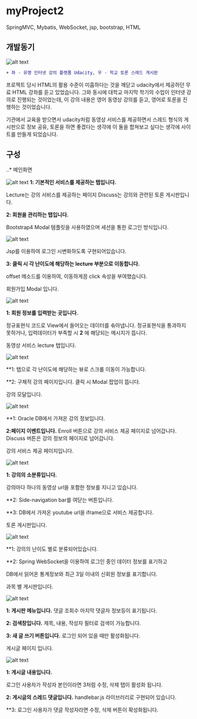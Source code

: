 # myProject2
SpringMVC, Mybatis, WebSocket, jsp, bootstrap, HTML

## 개발동기
![alt text](https://github.com/Saimoon13/myProject2/blob/master/web/resources/imgForPort/01.png?raw=true)
```diff
+ 좌 - 유명 인터넷 강의 플랫폼 Udacity, 우 - 학교 토론 스레드 게시판
```

프로젝트 당시 HTML의 활용 수준이 미흡하다는 것을 깨닫고 udacity에서 제공하던 무료 HTML 강좌를 듣고 있었습니다.
그와 동시에 대학교 마지막 학기의 수업이 인터넷 강의로 진행되는 것이었는데, 이 강의 내용은
영어 동영상 강의를 듣고, 영어로 토론을 진행하는 것이었습니다.

기관에서 교육을 받으면서 udacity처럼 동영상 서비스를 제공하면서
스레드 형식의 게시판으로 정보 공유, 토론을 하면 좋겠다는 생각에
이 둘을 합쳐보고 싶다는 생각에 사이트를 만들게 되었습니다.


## 구성
..* 메인화면

![alt text](https://github.com/Saimoon13/myProject2/blob/master/web/resources/imgForPort/02.png)
**1: 기본적인 서비스를 제공하는 탭입니다.**

Lecture는 강의 서비스를 제공하는 페이지
Discuss는 강의와 관련된 토론 게시판입니다.



**2: 회원을 관리하는 탭입니다.**

Bootstrap4 Modal 템플릿을 사용하였으며
세션을 통한 로그인 방식입니다.

![alt text](https://github.com/Saimoon13/myProject2/blob/master/web/resources/imgForPort/03.png)

Jsp를 이용하여 로그인 시변화하도록 구현되어있습니다.





**3: 클릭 시 각 난이도에 해당하는 lecture 부분으로 이동합니다.**

offset 메소드를 이용하여, 이동하게끔 click 속성을 부여했습니다.



회원가입 Modal 입니다.

![alt text](https://github.com/Saimoon13/myProject2/blob/master/web/resources/imgForPort/04.png)

**1: 회원 정보를 입력받는 곳입니다.**

정규표현식 코드로 View에서 들어오는 데이터를 솎아냅니다.
정규표현식을 통과하지 못하거나, 입력데이터가 부족할 시 **2** 에 해당되는 메시지가 뜹니다.


동영상 서비스 lecture 탭입니다.

![alt text](https://github.com/Saimoon13/myProject2/blob/master/web/resources/imgForPort/05.png)

**1: 탭으로 각 난이도에 해당하는 뷰로 스크롤 이동이 가능합니다.

**2: 구체적 강의 페이지입니다. 클릭 시 Modal 팝업이 뜹니다. 


강의 모달입니다.

![alt text](https://github.com/Saimoon13/myProject2/blob/master/web/resources/imgForPort/06.png)

**1: Oracle DB에서 가져온 강의 정보입니다.

**2:페이지 이벤트입니다.**
Enroll 버튼으로 강의 서비스 제공 페이지로 넘어갑니다.
Discuss 버튼은 강의 정보의 페이지로 넘어갑니다.


강의 서비스 제공 페이지입니다.

![alt text](https://github.com/Saimoon13/myProject2/blob/master/web/resources/imgForPort/07.png)

**1: 강의의 소분류입니다.**

강의마다 하나의 동영상 url을 포함한 정보를 지니고 있습니다.

**2: Side-navigation bar를 여닫는 버튼입니다.

**3: DB에서 가져온 youtube url을 iframe으로 서비스 제공합니다.

토론 게시판입니다.

![alt text](https://github.com/Saimoon13/myProject2/blob/master/web/resources/imgForPort/08.png)

**1: 강의의 난이도 별로 분류되어있습니다.

**2: Spring WebSocket을 이용하여 로그인 중인 데이터 정보를 표기하고

DB에서 읽어온 통계정보와 최근 3일 이내의 신회원 정보를 표기합니다.

과목 별 게시판입니다.

![alt text](https://github.com/Saimoon13/myProject2/blob/master/web/resources/imgForPort/09.png)

**1: 게시판 메뉴입니다.** 
댓글 조회수 마지막 댓글자 정보등이 표기됩니다.

**2: 검색창입니다.** 
제목, 내용, 작성자 필터로 검색이 가능합니다.

**3: 새 글 쓰기 버튼입니다.** 
로그인 되어 있을 때만 활성화됩니다.


게시글 페이지 입니다.

![alt text](https://github.com/Saimoon13/myProject2/blob/master/web/resources/imgForPort/10.png)

**1: 게시글 내용입니다.** 

로그인 사용자가 작성자 본인이라면 3처럼 수정, 삭제 탭이 활성화 됩니다.

**2: 게시글의 스레드 댓글입니다.** 
handlebar.js 라이브러리로 구현되어 있습니다.

**3: 로그인 사용자가 댓글 작성자라면 수정, 삭제 버튼이 확성화됩니다.







